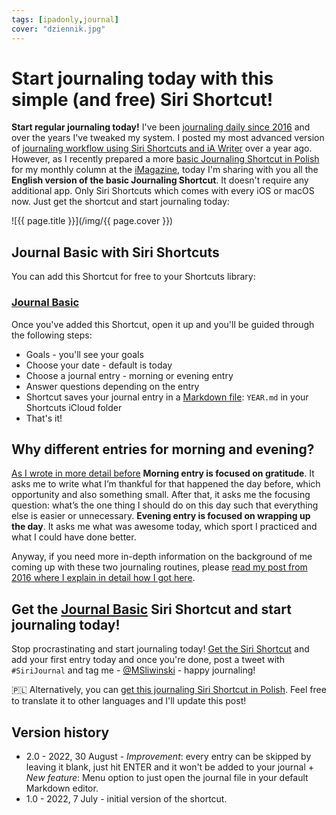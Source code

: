 ```yaml
---
tags: [ipadonly,journal]
cover: "dziennik.jpg"
---
```



# Start journaling today with this simple (and free) Siri Shortcut!

**Start regular journaling today!** I've been [journaling daily since 2016](/journal/) and over the years I've tweaked my system. I posted my most advanced version of [journaling workflow using Siri Shortcuts and iA Writer](/journal20/) over a year ago. However, as I recently prepared a more [basic Journaling Shortcut in Polish](/pl/dziennik/) for my monthly column at the [iMagazine](/imagazine/), today I'm sharing with you all the **English version of the basic Journaling Shortcut**. It doesn't require any additional app. Only Siri Shortcuts which comes with every iOS or macOS now. Just get the shortcut and start journaling today:

<!--More-->

![{{ page.title }}](/img/{{ page.cover }})

## Journal Basic with Siri Shortcuts

You can add this Shortcut for free to your Shortcuts library:

### [Journal Basic][j]

Once you've added this Shortcut, open it up and you'll be guided through the following steps:

* Goals - you'll see your goals
* Choose your date - default is today
* Choose a journal entry - morning or evening entry
* Answer questions depending on the entry
* Shortcut saves your journal entry in a [Markdown file](/markdown/): `YEAR.md` in your Shortcuts iCloud folder
* That's it!

## Why different entries for morning and evening?

[As I wrote in more detail before](/journal20/) **Morning entry is focused on gratitude**. It asks me to write what I’m thankful for that happened the day before, which opportunity and also something small. After that, it asks me the focusing question: what’s the one thing I should do on this day such that everything else is easier or unnecessary. **Evening entry is focused on wrapping up the day**. It asks me what was awesome today, which sport I practiced and what I could have done better.

Anyway, if you need more in-depth information on the background of me coming up with these two journaling routines, please [read my post from 2016 where I explain in detail how I got here](/journal16/).

## Get the [Journal Basic][j] Siri Shortcut and start journaling today!

Stop procrastinating and start journaling today! [Get the Siri Shortcut][j] and add your first entry today and once you're done, post a tweet with `#SiriJournal` and tag me - [@MSliwinski][t] - happy journaling!

🇵🇱 Alternatively, you can [get this journaling Siri Shortcut in Polish](/pl/dziennik/). Feel free to translate it to other languages and I'll update this post!

## Version history

- 2.0 - 2022, 30 August - *Improvement*: every entry can be skipped by leaving it blank, just hit ENTER and it won't be added to your journal + *New feature*: Menu option to just open the journal file in your default Markdown editor.
- 1.0 - 2022, 7 July - initial version of the shortcut.

[j]: https://www.icloud.com/shortcuts/9072bc23feee4c01b833150dd2733375
[j1]: https://www.icloud.com/shortcuts/5fb5caf55e744b6189d53876bd799ba3
[t]: https://twitter.com/MSliwinski

[n]: https://michael.gratis/nozbe
[np]: https://michael.gratis/nozbepersonal